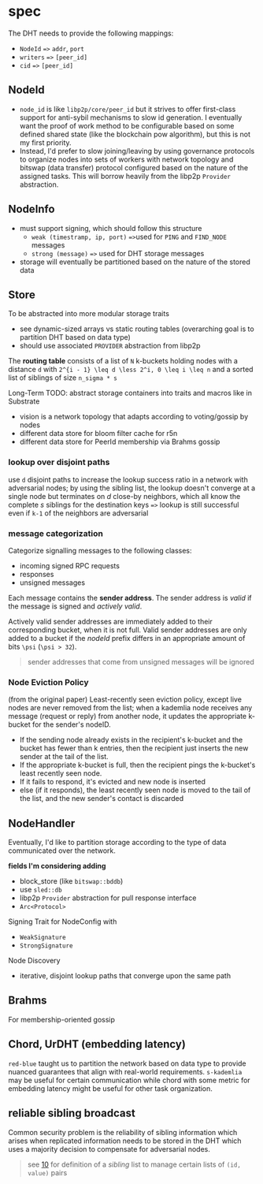 # spec

The DHT needs to provide the following mappings:
* `NodeId` `=>` `addr`, `port`
* `writers` `=>` `[peer_id]`
* `cid` `=>` `[peer_id]`

## NodeId

* `node_id` is like `libp2p/core/peer_id` but it strives to offer first-class support for anti-sybil mechanisms to slow id generation. I eventually want the proof of work method to be configurable based on some defined shared state (like the blockchain pow algorithm), but this is not my first priority.
* Instead, I'd prefer to slow joining/leaving by using governance protocols to organize nodes into sets of workers with network topology and bitswap (data transfer) protocol configured based on the nature of the assigned tasks. This will borrow heavily from the libp2p `Provider` abstraction.

## NodeInfo

* must support signing, which should follow this structure
    * `weak (timestramp, ip, port)` `=>`used for `PING` and `FIND_NODE` messages
    * `strong (message)` `=>` used for DHT storage messages
* storage will eventually be partitioned based on the nature of the stored data

## Store

To be abstracted into more modular storage traits
- see dynamic-sized arrays vs static routing tables
(overarching goal is to partition DHT based on data type)
- should use associated `PROVIDER` abstraction from libp2p

The **routing table** consists of a list of `N` k-buckets holding nodes with a distance `d` with `2^{i - 1} \leq d \less 2^i, 0 \leq i \leq n` and a sorted list of siblings of size `n_sigma * s`

Long-Term TODO: abstract storage containers into traits and macros like in Substrate
- vision is a network topology that adapts according to voting/gossip by nodes
- different data store for bloom filter cache for r5n
- different data store for PeerId membership via Brahms gossip

### lookup over disjoint paths 

use `d` disjoint paths to increase the lookup success ratio in a network with adversarial nodes; by using the sibling list, the lookup doesn't converge at a single node but terminates on *d* close-by neighbors, which all know the complete *s* siblings for the destination keys `=>` lookup is still successful even if `k-1` of the neighbors are adversarial

### message categorization

Categorize signalling messages to the following classes:
* incoming signed RPC requests
* responses
* unsigned messages

Each message contains the **sender address**. The sender address is *valid* if the message is signed and *actively valid*.

Actively valid sender addresses are immediately added to their corresponding bucket, when it is not full. Valid sender addresses are only added to a bucket if the *nodeId* prefix differs in an appropriate amount of bits `\psi` (`\psi > 32`).
> sender addresses that come from unsigned messages will be ignored

### Node Eviction Policy

(from the original paper) Least-recently seen eviction policy, except live nodes are never removed from the list; when a kademlia node receives any message (request or reply) from another node, it updates the appropriate k-bucket for the sender's nodeID.
- If the sending node already exists in the recipient's k-bucket and the bucket has fewer than k entries, then the recipient just inserts the new sender at the tail of the list.
- If the appropriate k-bucket is full, then the recipient pings the k-bucket's least recently seen node.
- If it fails to respond, it's evicted and new node is inserted
- else (if it responds), the least recently seen node is moved to the tail of the list, and the new sender's contact is discarded

## NodeHandler

Eventually, I'd like to partition storage according to the type of data communicated over the network.

**fields I'm considering adding**
* block_store (like `bitswap::bddb`)
* use `sled::db`
* libp2p `Provider` abstraction for pull response interface
* `Arc<Protocol>`

Signing Trait for NodeConfig with
* `WeakSignature`
* `StrongSignature`

Node Discovery
* iterative, disjoint lookup paths that converge upon the same path

## Brahms

For membership-oriented gossip

## Chord, UrDHT (embedding latency)

`red-blue` taught us to partition the network based on data type to provide nuanced guarantees that align with real-world requirements. `s-kademlia` may be useful for certain communication while chord with some metric for embedding latency might be useful for other task organization.

## reliable sibling broadcast

Common security problem is the reliability of sibling information which arises when replicated information needs to be stored in the DHT which uses a majority decision to compensate for adversarial nodes.
> see [10](http://www.cs.kent.edu/~javed/class-IAD06S/papers-2004/gai.pdf) for definition of a *sibling* list to manage certain lists of `(id, value)` pairs
